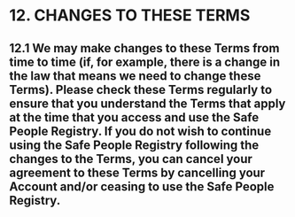 # 12. CHANGES TO THESE TERMS

## 12.1 We may make changes to these Terms from time to time (if, for example, there is a change in the law that means we need to change these Terms). Please check these Terms regularly to ensure that you understand the Terms that apply at the time that you access and use the Safe People Registry. If you do not wish to continue using the Safe People Registry following the changes to the Terms, you can cancel your agreement to these Terms by cancelling your Account and/or ceasing to use the Safe People Registry.
